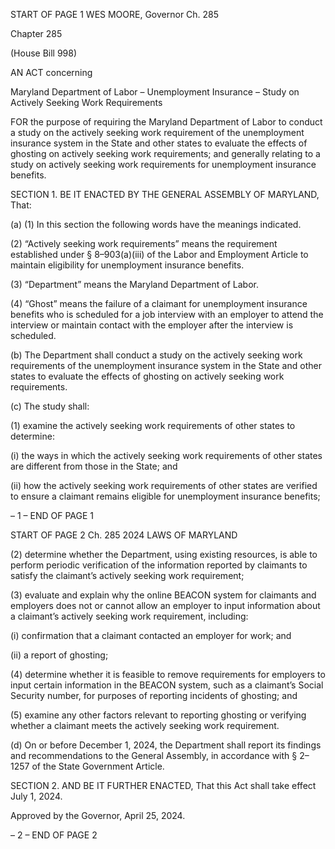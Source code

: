 START OF PAGE 1
WES MOORE, Governor Ch. 285

Chapter 285

(House Bill 998)

AN ACT concerning

Maryland Department of Labor – Unemployment Insurance – Study on Actively
Seeking Work Requirements

FOR the purpose of requiring the Maryland Department of Labor to conduct a study on the
actively seeking work requirement of the unemployment insurance system in the
State and other states to evaluate the effects of ghosting on actively seeking work
requirements; and generally relating to a study on actively seeking work
requirements for unemployment insurance benefits.

SECTION 1. BE IT ENACTED BY THE GENERAL ASSEMBLY OF MARYLAND,
That:

(a) (1) In this section the following words have the meanings indicated.

(2) “Actively seeking work requirements” means the requirement
established under § 8–903(a)(iii) of the Labor and Employment Article to maintain
eligibility for unemployment insurance benefits.

(3) “Department” means the Maryland Department of Labor.

(4) “Ghost” means the failure of a claimant for unemployment insurance
benefits who is scheduled for a job interview with an employer to attend the interview or
maintain contact with the employer after the interview is scheduled.

(b) The Department shall conduct a study on the actively seeking work
requirements of the unemployment insurance system in the State and other states to
evaluate the effects of ghosting on actively seeking work requirements.

(c) The study shall:

(1) examine the actively seeking work requirements of other states to
determine:

(i) the ways in which the actively seeking work requirements of
other states are different from those in the State; and

(ii) how the actively seeking work requirements of other states are
verified to ensure a claimant remains eligible for unemployment insurance benefits;

– 1 –
END OF PAGE 1

START OF PAGE 2
Ch. 285 2024 LAWS OF MARYLAND

(2) determine whether the Department, using existing resources, is able to
perform periodic verification of the information reported by claimants to satisfy the
claimant’s actively seeking work requirement;

(3) evaluate and explain why the online BEACON system for claimants
and employers does not or cannot allow an employer to input information about a claimant’s
actively seeking work requirement, including:

(i) confirmation that a claimant contacted an employer for work;
and

(ii) a report of ghosting;

(4) determine whether it is feasible to remove requirements for employers
to input certain information in the BEACON system, such as a claimant’s Social Security
number, for purposes of reporting incidents of ghosting; and

(5) examine any other factors relevant to reporting ghosting or verifying
whether a claimant meets the actively seeking work requirement.

(d) On or before December 1, 2024, the Department shall report its findings and
recommendations to the General Assembly, in accordance with § 2–1257 of the State
Government Article.

SECTION 2. AND BE IT FURTHER ENACTED, That this Act shall take effect July
1, 2024.

Approved by the Governor, April 25, 2024.

– 2 –
END OF PAGE 2
